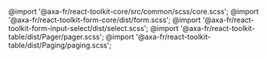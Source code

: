 @import '@axa-fr/react-toolkit-core/src/common/scss/core.scss';
@import '@axa-fr/react-toolkit-form-core/dist/form.scss';
@import '@axa-fr/react-toolkit-form-input-select/dist/select.scss';
@import '@axa-fr/react-toolkit-table/dist/Pager/pager.scss';
@import '@axa-fr/react-toolkit-table/dist/Paging/paging.scss';
